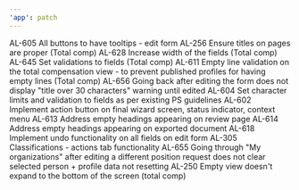 ```yaml
---
'app': patch
---
```


AL-605 All buttons to have tooltips - edit form
AL-256 Ensure titles on pages are proper (Total comp)
AL-628 Increase width of the fields (Total comp)
AL-645 Set validations to fields (Total comp)
AL-611 Empty line validation on the total compensation view - to prevent published profiles for having empty lines (Total comp)
AL-656 Going back after editing the form does not display "title over 30 characters" warning until edited
AL-604 Set character limits and validation to fields as per existing PS guidelines
AL-602 Implement action button on final wizard screen, status indicator, context menu
AL-613 Address empty headings appearing on review page
AL-614 Address empty headings appearing on exported document
AL-618 Implement undo functionality on all fields on edit form
AL-305 Classifications - actions tab functionality
AL-655 Going through "My organizations" after editing a different position request does not clear selected person + profile data not resetting
AL-250 Empty view doesn't expand to the bottom of the screen (total comp)
